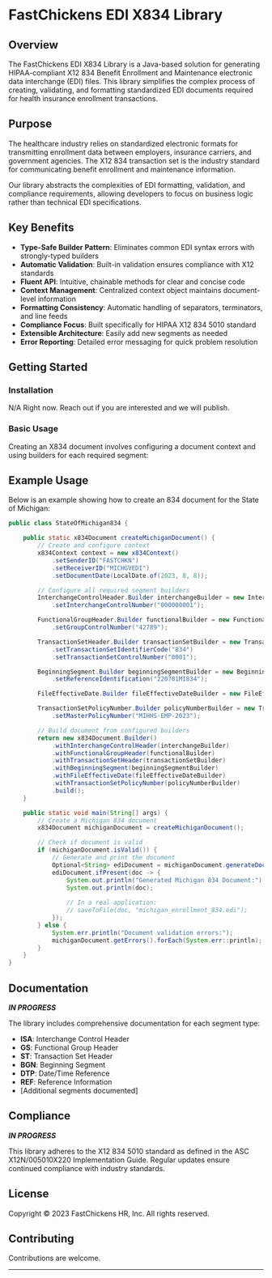 # FastChickens EDI X834 Library

## Overview

The FastChickens EDI X834 Library is a Java-based solution for generating HIPAA-compliant X12 834 Benefit Enrollment and Maintenance electronic data interchange (EDI) files. This library simplifies the complex process of creating, validating, and formatting standardized EDI documents required for health insurance enrollment transactions.

## Purpose

The healthcare industry relies on standardized electronic formats for transmitting enrollment data between employers, insurance carriers, and government agencies. The X12 834 transaction set is the industry standard for communicating benefit enrollment and maintenance information.

Our library abstracts the complexities of EDI formatting, validation, and compliance requirements, allowing developers to focus on business logic rather than technical EDI specifications.

## Key Benefits

- **Type-Safe Builder Pattern**: Eliminates common EDI syntax errors with strongly-typed builders
- **Automatic Validation**: Built-in validation ensures compliance with X12 standards
- **Fluent API**: Intuitive, chainable methods for clear and concise code
- **Context Management**: Centralized context object maintains document-level information
- **Formatting Consistency**: Automatic handling of separators, terminators, and line feeds
- **Compliance Focus**: Built specifically for HIPAA X12 834 5010 standard
- **Extensible Architecture**: Easily add new segments as needed
- **Error Reporting**: Detailed error messaging for quick problem resolution

## Getting Started

### Installation
N/A Right now. Reach out if you are interested and we will publish.

### Basic Usage

Creating an X834 document involves configuring a document context and using builders for each required segment:

## Example Usage

Below is an example showing how to create an 834 document for the State of Michigan:

```java
public class StateOfMichigan834 {

    public static x834Document createMichiganDocument() {
        // Create and configure context
        x834Context context = new x834Context()
            .setSenderID("FASTCHKN")
            .setReceiverID("MICHGVEDI")
            .setDocumentDate(LocalDate.of(2023, 8, 8));

        // Configure all required segment builders
        InterchangeControlHeader.Builder interchangeBuilder = new InterchangeControlHeader.Builder(context)
            .setInterchangeControlNumber("000000001");

        FunctionalGroupHeader.Builder functionalBuilder = new FunctionalGroupHeader.Builder(context)
            .setGroupControlNumber("42789");

        TransactionSetHeader.Builder transactionSetBuilder = new TransactionSetHeader.Builder()
            .setTransactionSetIdentifierCode("834")
            .setTransactionSetControlNumber("0001");

        BeginningSegment.Builder beginningSegmentBuilder = new BeginningSegment.Builder(context)
            .setReferenceIdentification("220701MI834");

        FileEffectiveDate.Builder fileEffectiveDateBuilder = new FileEffectiveDate.Builder(context);

        TransactionSetPolicyNumber.Builder policyNumberBuilder = new TransactionSetPolicyNumber.Builder()
            .setMasterPolicyNumber("MIHHS-EMP-2023");

        // Build document from configured builders
        return new x834Document.Builder()
            .withInterchangeControlHeader(interchangeBuilder)
            .withFunctionalGroupHeader(functionalBuilder)
            .withTransactionSetHeader(transactionSetBuilder)
            .withBeginningSegment(beginningSegmentBuilder)
            .withFileEffectiveDate(fileEffectiveDateBuilder)
            .withTransactionSetPolicyNumber(policyNumberBuilder)
            .build();
    }

    public static void main(String[] args) {
        // Create a Michigan 834 document
        x834Document michiganDocument = createMichiganDocument();

        // Check if document is valid
        if (michiganDocument.isValid()) {
            // Generate and print the document
            Optional<String> ediDocument = michiganDocument.generateDocument();
            ediDocument.ifPresent(doc -> {
                System.out.println("Generated Michigan 834 Document:");
                System.out.println(doc);
                
                // In a real application:
                // saveToFile(doc, "michigan_enrollment_834.edi");
            });
        } else {
            System.err.println("Document validation errors:");
            michiganDocument.getErrors().forEach(System.err::println);
        }
    }
}
```

## Documentation
***IN PROGRESS***

The library includes comprehensive documentation for each segment type:

- **ISA**: Interchange Control Header
- **GS**: Functional Group Header
- **ST**: Transaction Set Header
- **BGN**: Beginning Segment
- **DTP**: Date/Time Reference
- **REF**: Reference Information
- [Additional segments documented]

## Compliance

***IN PROGRESS***

This library adheres to the X12 834 5010 standard as defined in the ASC X12N/005010X220 Implementation Guide. Regular updates ensure continued compliance with industry standards.

## License

Copyright © 2023 FastChickens HR, Inc. All rights reserved.

## Contributing

Contributions are welcome.

---
